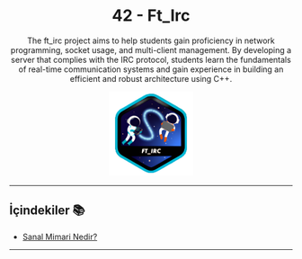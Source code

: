 <div align="center">
  <h1>42 - Ft_Irc</h1>
<p align="center">
The ft_irc project aims to help students gain proficiency in network programming, socket usage, and multi-client management. By developing a server that complies with the IRC protocol, students learn the fundamentals of real-time communication systems and gain experience in building an efficient and robust architecture using C++.

</p>
  <img src="https://github.com/deryaxacar/42-Ft_irc/blob/main/irc-logo.png" alt="irc" height="150" width="150">
</div>


---

## İçindekiler 📚

- [Sanal Mimari Nedir?](#sanal-mimari-nedir)

---
